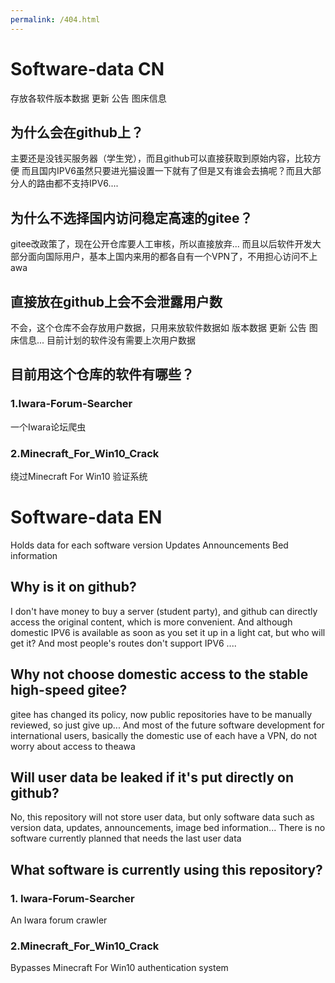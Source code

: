 ```yaml
---
permalink: /404.html
---
```

# Software-data CN
存放各软件版本数据 更新 公告 图床信息

## 为什么会在github上？
主要还是没钱买服务器（学生党），而且github可以直接获取到原始内容，比较方便
而且国内IPV6虽然只要进光猫设置一下就有了但是又有谁会去搞呢？而且大部分人的路由都不支持IPV6....

## 为什么不选择国内访问稳定高速的gitee？
gitee改政策了，现在公开仓库要人工审核，所以直接放弃...
而且以后软件开发大部分面向国际用户，基本上国内来用的都各自有一个VPN了，不用担心访问不上awa

## 直接放在github上会不会泄露用户数
不会，这个仓库不会存放用户数据，只用来放软件数据如 版本数据 更新 公告 图床信息...
目前计划的软件没有需要上次用户数据

## 目前用这个仓库的软件有哪些？
### 1.Iwara-Forum-Searcher
一个Iwara论坛爬虫

### 2.Minecraft_For_Win10_Crack
绕过Minecraft For Win10 验证系统

# Software-data EN
Holds data for each software version Updates Announcements Bed information

## Why is it on github?
I don't have money to buy a server (student party), and github can directly access the original content, which is more convenient.
And although domestic IPV6 is available as soon as you set it up in a light cat, but who will get it? And most people's routes don't support IPV6 ....

## Why not choose domestic access to the stable high-speed gitee?
gitee has changed its policy, now public repositories have to be manually reviewed, so just give up...
And most of the future software development for international users, basically the domestic use of each have a VPN, do not worry about access to theawa

## Will user data be leaked if it's put directly on github?
No, this repository will not store user data, but only software data such as version data, updates, announcements, image bed information...
There is no software currently planned that needs the last user data

## What software is currently using this repository?
### 1. Iwara-Forum-Searcher
An Iwara forum crawler

### 2.Minecraft_For_Win10_Crack
Bypasses Minecraft For Win10 authentication system

